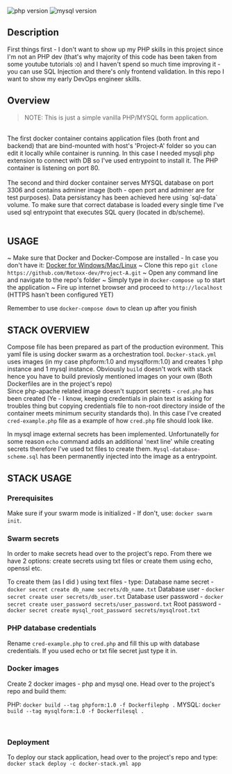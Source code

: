 


![php version](https://img.shields.io/badge/PHP-7.4-yellow)     ![mysql version](https://img.shields.io/badge/MYSQL-8.0-yellow)

##  Description
First things first - I don't want to show up my PHP skills in this project since I'm not an PHP dev (that's why majority of this code has been taken from some youtube tutorials :o) and I haven't spend so much time improving it - you can use SQL Injection and there's only frontend validation. In this repo I want to show my early DevOps engineer skills.

## Overview
> NOTE: This is just a simple vanilla PHP/MYSQL form application.

<br/>
The first docker container contains application files (both front and backend) that are bind-mounted with host's 'Project-A' folder so you can edit it locally while container is running. In this case I needed mysqli php extension to connect with DB so I've used entrypoint to install it. The PHP container is listening on port 80. <br/> 

<br/>
The second and third docker container serves MYSQL database on port 3306 and contains adminer image (both - open port and adminer are for test purposes). Data persistancy has been achieved here using `sql-data` volume. To make sure that correct database is loaded every single time I've used sql entrypoint that executes SQL query (located in db/scheme).
<br/>



<br/>

## USAGE
~ Make sure that Docker and Docker-Compose are installed - In case you don't have it: [Docker for Windows/Mac/Linux](https://get.docker.com/)
~ Clone this repo `git clone https://github.com/Retoxx-dev/Project-A.git`
~ Open any command line and navigate to the repo's folder
~ Simply type in `docker-compose up` to start the application
~ Fire up internet browser and proceed to `http://localhost` (HTTPS hasn't been configured YET)
    
Remember to use `docker-compose down` to clean up after you finish

## STACK OVERVIEW

Compose file has been prepared as part of the production evironment. This yaml file is using docker swarm as a orchestration tool.
`Docker-stack.yml` uses images (in my case phpform:1.0 and mysqlform:1.0) and creates 1 php instance and 1 mysql instance. Obviously `build` doesn't work with stack hence you have to build previosly mentioned images on your own (Both Dockerfiles are in the project's repo)
<br/>
Since php-apache related image doesn't support secrets - `cred.php` has been created (Ye - I know, keeping credentials in plain text is asking for troubles thing but copying credentials file to non-root directory inside of the container meets minimum security standards tho). In this case I've created `cred-example.php` file as a example of how `cred.php` file should look like.

In mysql image external secrets has been implemented. Unfortunatelly for some reason `echo` command adds an additional 'next line' while creating secrets therefore I've used txt files to create them. `Mysql-database-scheme.sql` has been permanently injected into the image as a entrypoint. 


## STACK USAGE

### Prerequisites

Make sure if your swarm mode is initialized - If don't, use: `docker swarm init`.

### Swarm secrets

In order to make secrets head over to the project's repo. From there we have 2 options: create secrets using txt files or create them using echo, openssl etc.

To create them (as I did ) using text files - type:
Database name secret - `docker secret create db_name secrets/db_name.txt`
Database user - `docker secret create user secrets/db_user.txt`
Database user password - `docker secret create user_password secrets/user_password.txt`
Root password - `docker secret create mysql_root_password secrets/mysqlroot.txt`
<br/>

### PHP database credentials

Rename `cred-example.php` to `cred.php` and fill this up with database credentials. If you used echo or txt file secret just type it in.


### Docker images
Create 2 docker images - php and mysql one. Head over to the project's repo and build them:
<br/>

PHP: `docker build --tag phpform:1.0 -f Dockerfilephp .`
MYSQL: `docker build --tag mysqlform:1.0 -f Dockerfilesql .`

<br/>

### Deployment
To deploy our stack application, head over to the project's repo and type: `docker stack deploy -c docker-stack.yml app`